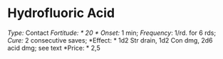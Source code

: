 ﻿---
name: Hydrofluoric Acid
type: Contact
fortitude: 20
onset: 1 min
frequency: 1/rd. for 6 rds
effect:
  "1d2 Str drain, 1d2 Con dmg, 2d6 acid dmg; see text"
cure: 2 consecutive saves
price: 2,5
---

# Hydrofluoric Acid
 *Type:* Contact
*Fortitude: * 20 * Onset:* 1 min;  *Frequency*: 1/rd. for 6 rds;  *Cure:* 2 consecutive saves; 
*Effect: * 1d2 Str drain, 1d2 Con dmg, 2d6 acid dmg; see text
*Price: * 2,5